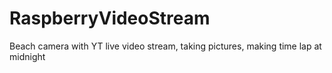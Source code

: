 # RaspberryVideoStream
Beach camera with YT live video stream, taking pictures, making time lap at midnight
